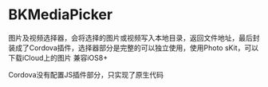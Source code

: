 # BKMediaPicker

图片及视频选择器，会将选择的图片或视频写入本地目录，返回文件地址，最后封装成了Cordova插件，选择器部分是完整的可以独立使用，使用Photo
sKit，可以下载iCloud上的图片 兼容iOS8+

Cordova没有配置JS插件部分，只实现了原生代码
